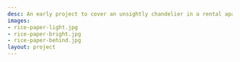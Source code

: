 ```yaml
---
desc: An early project to cover an unsightly chandelier in a rental apartment. Balsa wood frame with paper mache.
images:
- rice-paper-light.jpg
- rice-paper-bright.jpg
- rice-paper-behind.jpg
layout: project
---
```

